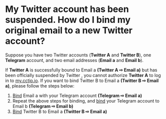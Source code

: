 # My Twitter account has been suspended. How do I bind my original email to a new Twitter account?

Suppose you have two Twitter accounts \(**Twitter A** and **Twitter B**\), one **Telegram** account, and two email addresses \(**Email a** and **Email b**\).

If **Twitter A** is successfully bound to Email a **\(Twitter A ⇨ Email a\)** but has been officially suspended by Twitter , you cannot authorize **Twitter A** to log in to [my.cctip.io](https://my.cctip.io/). If you want to bind Twitter B to Email a **\(Twitter B ⇨ Email a\)**, please follow the steps below:

1. [Bind](https://doc.cctip.io/#how-to-transfer-funds) Email a with your Telegram account **\(Telegram ⇨ Email a\)**
2. Repeat the above steps for binding, and [bind](https://doc.cctip.io/#how-to-transfer-funds) your Telegram account to Email b **\(Telegram ⇨ Email b\)**
3. [Bind](https://doc.cctip.io/#how-to-transfer-funds) Twitter B to Email a **\(Twitter B ⇨ Email a\)**

